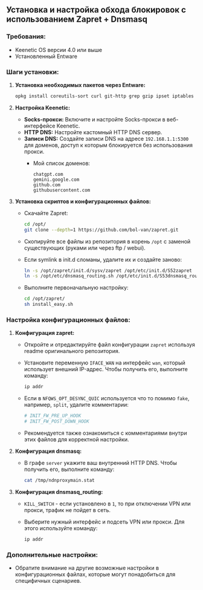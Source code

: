 ## Установка и настройка обхода блокировок с использованием Zapret + Dnsmasq

### Требования:

- Keenetic OS версии 4.0 или выше
- Установленный Entware

### Шаги установки:

1. **Установка необходимых пакетов через Entware:**

    ```bash
    opkg install coreutils-sort curl git-http grep gzip ipset iptables kmod_ndms xtables-addons_legacy dnsmasq
    ```

2. **Настройка Keenetic:**

	- **Socks-прокси:** Включите и настройте Socks-прокси в веб-интерфейсе Keenetic.
	- **HTTP DNS:** Настройте кастомный HTTP DNS сервер.
	- **Записи DNS:** Создайте записи DNS на адресе `192.168.1.1:5300` для доменов, доступ к которым блокируется без
	  использования прокси.
		- Мой список доменов:

		  ```
		  chatgpt.com
		  gemini.google.com
		  github.com
		  githubusercontent.com
		  ```

3. **Установка скриптов и конфигурационных файлов:**

	- Скачайте Zapret:

	  ```bash
	  cd /opt/
	  git clone --depth=1 https://github.com/bol-van/zapret.git
	  ```

	- Скопируйте все файлы из репозитория в корень `/opt` с заменой существующих (руками или через ftp / webui).
	- Если symlink в init.d сломаны, удалите их и создайте заново:

	  ```bash
	  ln -s /opt/zapret/init.d/sysv/zapret /opt/etc/init.d/S52zapret
	  ln -s /opt/etc/dnsmasq_routing.sh /opt/etc/init.d/S53dnsmasq_routing
	  ```

	- Выполните первоначальную настройку:

	  ```bash
	  cd /opt/zapret/
	  sh install_easy.sh
	  ```

### Настройка конфигурационных файлов:

1. **Конфигурация zapret:**

	- Откройте и отредактируйте файл конфигурации `zapret` используя readme оригинального репозитория.
	- Установите переменную `IFACE_WAN` на интерфейс `wan`, который использует внешний IP-адрес. Чтобы получить его,
	  выполните команду:

	  ```bash
	  ip addr
	  ```

	- Если в `NFQWS_OPT_DESYNC_QUIC` используется что то помимо `fake`, например, `split`, удалите комментарии:

	  ```bash
	  # INIT_FW_PRE_UP_HOOK
	  # INIT_FW_POST_DOWN_HOOK
	  ```

	- Рекомендуется также ознакомиться с комментариями внутри этих файлов для корректной настройки.

2. **Конфигурация dnsmasq:**

	- В графе `server` укажите ваш внутренний HTTP DNS. Чтобы получить его, выполните команду:

	  ```bash
	  cat /tmp/ndnproxymain.stat
	  ```

3. **Конфигурация dnsmasq_routing:**

	- `KILL_SWITCH` - если установлено в `1`, то при отключении VPN или прокси, трафик не пойдет в сеть.

	- Выберите нужный интерфейс и подсеть VPN или прокси. Для этого используйте команду:

	  ```bash
	  ip addr
	  ```

### Дополнительные настройки:

- Обратите внимание на другие возможные настройки в конфигурационных файлах, которые могут понадобиться для специфичных
  сценариев.
